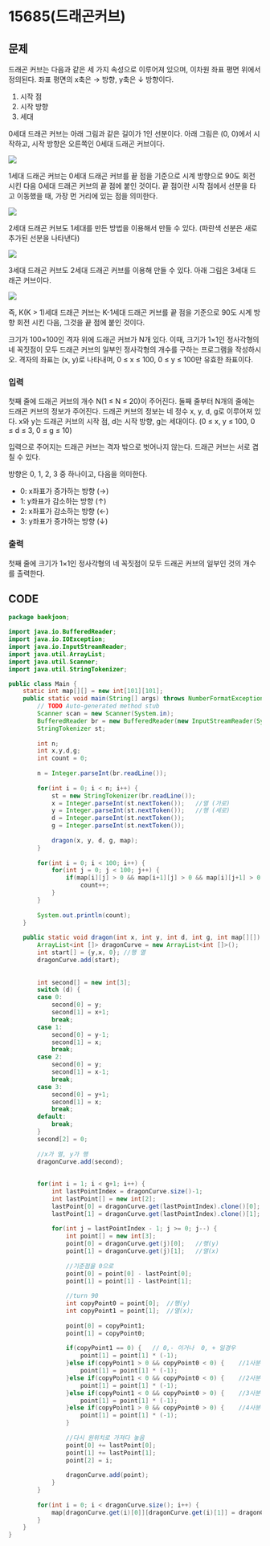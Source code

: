 # 15685\(드래곤커브\)

## 문제

드래곤 커브는 다음과 같은 세 가지 속성으로 이루어져 있으며, 이차원 좌표 평면 위에서 정의된다. 좌표 평면의 x축은 → 방향, y축은 ↓ 방향이다.

1. 시작 점
2. 시작 방향
3. 세대

0세대 드래곤 커브는 아래 그림과 같은 길이가 1인 선분이다. 아래 그림은 \(0, 0\)에서 시작하고, 시작 방향은 오른쪽인 0세대 드래곤 커브이다.

![](https://onlinejudgeimages.s3-ap-northeast-1.amazonaws.com/problem/15685/1.png)

1세대 드래곤 커브는 0세대 드래곤 커브를 끝 점을 기준으로 시계 방향으로 90도 회전시킨 다음 0세대 드래곤 커브의 끝 점에 붙인 것이다. 끝 점이란 시작 점에서 선분을 타고 이동했을 때, 가장 먼 거리에 있는 점을 의미한다.

![](https://onlinejudgeimages.s3-ap-northeast-1.amazonaws.com/problem/15685/2.png)

2세대 드래곤 커브도 1세대를 만든 방법을 이용해서 만들 수 있다. \(파란색 선분은 새로 추가된 선분을 나타낸다\)

![](https://onlinejudgeimages.s3-ap-northeast-1.amazonaws.com/problem/15685/3.png)

3세대 드래곤 커브도 2세대 드래곤 커브를 이용해 만들 수 있다. 아래 그림은 3세대 드래곤 커브이다.

![](https://onlinejudgeimages.s3-ap-northeast-1.amazonaws.com/problem/15685/4.png)

즉, K\(K &gt; 1\)세대 드래곤 커브는 K-1세대 드래곤 커브를 끝 점을 기준으로 90도 시계 방향 회전 시킨 다음, 그것을 끝 점에 붙인 것이다.

크기가 100×100인 격자 위에 드래곤 커브가 N개 있다. 이때, 크기가 1×1인 정사각형의 네 꼭짓점이 모두 드래곤 커브의 일부인 정사각형의 개수를 구하는 프로그램을 작성하시오. 격자의 좌표는 \(x, y\)로 나타내며, 0 ≤ x ≤ 100, 0 ≤ y ≤ 100만 유효한 좌표이다.

### 입력

첫째 줄에 드래곤 커브의 개수 N\(1 ≤ N ≤ 20\)이 주어진다. 둘째 줄부터 N개의 줄에는 드래곤 커브의 정보가 주어진다. 드래곤 커브의 정보는 네 정수 x, y, d, g로 이루어져 있다. x와 y는 드래곤 커브의 시작 점, d는 시작 방향, g는 세대이다. \(0 ≤ x, y ≤ 100, 0 ≤ d ≤ 3, 0 ≤ g ≤ 10\)

입력으로 주어지는 드래곤 커브는 격자 밖으로 벗어나지 않는다. 드래곤 커브는 서로 겹칠 수 있다.

방향은 0, 1, 2, 3 중 하나이고, 다음을 의미한다.

* 0: x좌표가 증가하는 방향 \(→\)
* 1: y좌표가 감소하는 방향 \(↑\)
* 2: x좌표가 감소하는 방향 \(←\)
* 3: y좌표가 증가하는 방향 \(↓\)

### 출력

첫째 줄에 크기가 1×1인 정사각형의 네 꼭짓점이 모두 드래곤 커브의 일부인 것의 개수를 출력한다.

## CODE

```java
package baekjoon;

import java.io.BufferedReader;
import java.io.IOException;
import java.io.InputStreamReader;
import java.util.ArrayList;
import java.util.Scanner;
import java.util.StringTokenizer;

public class Main {
	static int map[][] = new int[101][101];
	public static void main(String[] args) throws NumberFormatException, IOException {
		// TODO Auto-generated method stub
		Scanner scan = new Scanner(System.in);
		BufferedReader br = new BufferedReader(new InputStreamReader(System.in));
		StringTokenizer st;
		
		int n;
		int x,y,d,g;
		int count = 0;
		
		n = Integer.parseInt(br.readLine());
		
		for(int i = 0; i < n; i++) {
			st = new StringTokenizer(br.readLine());
			x = Integer.parseInt(st.nextToken());	//열 (가로)
			y = Integer.parseInt(st.nextToken());	//행 (세로)
			d = Integer.parseInt(st.nextToken());
			g = Integer.parseInt(st.nextToken());
			
			dragon(x, y, d, g, map);	
		}
		
		for(int i = 0; i < 100; i++) {
			for(int j = 0; j < 100; j++) {
				if(map[i][j] > 0 && map[i+1][j] > 0 && map[i][j+1] > 0 && map[i+1][j+1]> 0)
					count++;
			}
		}
		
		System.out.println(count);
	}
	
	public static void dragon(int x, int y, int d, int g, int map[][]) {
		ArrayList<int []> dragonCurve = new ArrayList<int []>();
		int start[] = {y,x, 0};	//행 열
		dragonCurve.add(start);
		
		
		int second[] = new int[3];
		switch (d) {
		case 0:
			second[0] = y;
			second[1] = x+1;
			break;
		case 1:
			second[0] = y-1;
			second[1] = x;
			break;
		case 2:
			second[0] = y;
			second[1] = x-1;
			break;
		case 3:
			second[0] = y+1;
			second[1] = x;
			break;
		default:
			break;
		}
		second[2] = 0;
		
		//x가 열, y가 행
		dragonCurve.add(second);
		
		
		for(int i = 1; i < g+1; i++) {
			int lastPointIndex = dragonCurve.size()-1;
			int lastPoint[] = new int[2];
			lastPoint[0] = dragonCurve.get(lastPointIndex).clone()[0];
			lastPoint[1] = dragonCurve.get(lastPointIndex).clone()[1];
			
			for(int j = lastPointIndex - 1; j >= 0; j--) {
				int point[] = new int[3];
				point[0] = dragonCurve.get(j)[0];	//행(y)
				point[1] = dragonCurve.get(j)[1];	//열(x)
				
				//기준점을 0으로
				point[0] = point[0] - lastPoint[0];
				point[1] = point[1] - lastPoint[1];
				
				//turn 90
				int copyPoint0 = point[0];	//행(y)
				int copyPoint1 = point[1];	//열(x);
				
				point[0] = copyPoint1;
				point[1] = copyPoint0;
				
				if(copyPoint1 == 0) {	// 0,- 이거나  0, + 일경우
					point[1] = point[1] * (-1);
				}else if(copyPoint1 > 0 && copyPoint0 < 0) {	//1사분면일 경우
					point[1] = point[1] * (-1);
				}else if(copyPoint1 < 0 && copyPoint0 < 0) {	//2사분면일 경우
					point[1] = point[1] * (-1);
				}else if(copyPoint1 < 0 && copyPoint0 > 0) {	//3사분면일 경우
					point[1] = point[1] * (-1);
				}else if(copyPoint1 > 0 && copyPoint0 > 0) {	//4사분면일 경우
					point[1] = point[1] * (-1);
				}
				
				//다시 원위치로 가져다 놓음
				point[0] += lastPoint[0];
				point[1] += lastPoint[1];
				point[2] = i;
				
				dragonCurve.add(point);
			}
		}
		
		for(int i = 0; i < dragonCurve.size(); i++) {
			map[dragonCurve.get(i)[0]][dragonCurve.get(i)[1]] = dragonCurve.get(i)[2] + 1;
		}
	}
}
```

